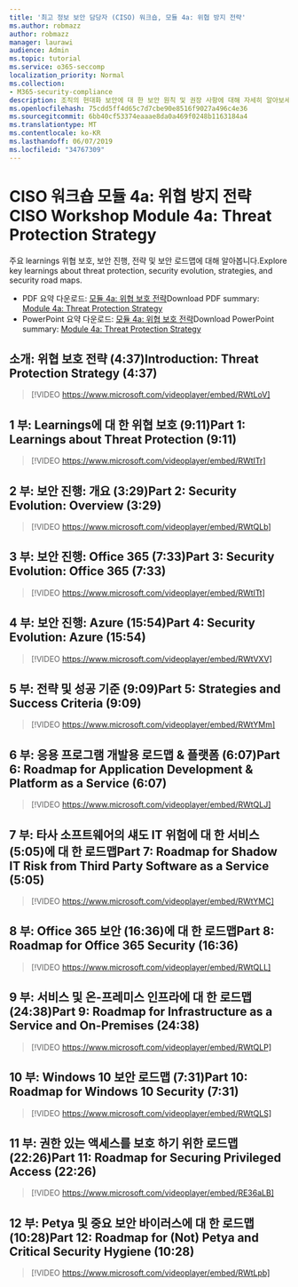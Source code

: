 ```yaml
---
title: '최고 정보 보안 담당자 (CISO) 워크숍, 모듈 4a: 위협 방지 전략'
ms.author: robmazz
author: robmazz
manager: laurawi
audience: Admin
ms.topic: tutorial
ms.service: o365-seccomp
localization_priority: Normal
ms.collection:
- M365-security-compliance
description: 조직의 현대화 보안에 대 한 보안 원칙 및 권장 사항에 대해 자세히 알아보세요.
ms.openlocfilehash: 75cdd5ff4d65c7d7cbe90e8516f9027a496c4e36
ms.sourcegitcommit: 6bb40cf53374eaaae8da0a469f0248b1163184a4
ms.translationtype: MT
ms.contentlocale: ko-KR
ms.lasthandoff: 06/07/2019
ms.locfileid: "34767309"
---
```

# <a name="ciso-workshop-module-4a-threat-protection-strategy"></a><span data-ttu-id="468bc-103">CISO 워크숍 모듈 4a: 위협 방지 전략</span><span class="sxs-lookup"><span data-stu-id="468bc-103">CISO Workshop Module 4a: Threat Protection Strategy</span></span>

<span data-ttu-id="468bc-104">주요 learnings 위협 보호, 보안 진행, 전략 및 보안 로드맵에 대해 알아봅니다.</span><span class="sxs-lookup"><span data-stu-id="468bc-104">Explore key learnings about threat protection, security evolution, strategies, and security road maps.</span></span>

- <span data-ttu-id="468bc-105">PDF 요약 다운로드: [모듈 4a: 위협 보호 전략](media/ciso-workshop-4a-threat-protection.pdf)</span><span class="sxs-lookup"><span data-stu-id="468bc-105">Download PDF summary: [Module 4a: Threat Protection Strategy](media/ciso-workshop-4a-threat-protection.pdf)</span></span>
- <span data-ttu-id="468bc-106">PowerPoint 요약 다운로드: [모듈 4a: 위협 보호 전략](https://docs.microsoft.com/office365/securitycompliance/media/ciso-workshop-4a-threat-protection.pptx)</span><span class="sxs-lookup"><span data-stu-id="468bc-106">Download PowerPoint summary: [Module 4a: Threat Protection Strategy](https://docs.microsoft.com/office365/securitycompliance/media/ciso-workshop-4a-threat-protection.pptx)</span></span>

## <a name="introduction-threat-protection-strategy-437"></a><span data-ttu-id="468bc-107">소개: 위협 보호 전략 (4:37)</span><span class="sxs-lookup"><span data-stu-id="468bc-107">Introduction: Threat Protection Strategy (4:37)</span></span>

> [!VIDEO https://www.microsoft.com/videoplayer/embed/RWtLoV]

## <a name="part-1-learnings-about-threat-protection-911"></a><span data-ttu-id="468bc-108">1 부: Learnings에 대 한 위협 보호 (9:11)</span><span class="sxs-lookup"><span data-stu-id="468bc-108">Part 1: Learnings about Threat Protection (9:11)</span></span>

> [!VIDEO https://www.microsoft.com/videoplayer/embed/RWtITr]

## <a name="part-2-security-evolution-overview-329"></a><span data-ttu-id="468bc-109">2 부: 보안 진행: 개요 (3:29)</span><span class="sxs-lookup"><span data-stu-id="468bc-109">Part 2: Security Evolution: Overview (3:29)</span></span>

> [!VIDEO https://www.microsoft.com/videoplayer/embed/RWtQLb]

## <a name="part-3-security-evolution-office-365-733"></a><span data-ttu-id="468bc-110">3 부: 보안 진행: Office 365 (7:33)</span><span class="sxs-lookup"><span data-stu-id="468bc-110">Part 3: Security Evolution: Office 365 (7:33)</span></span>

> [!VIDEO https://www.microsoft.com/videoplayer/embed/RWtITt]

## <a name="part-4-security-evolution-azure-1554"></a><span data-ttu-id="468bc-111">4 부: 보안 진행: Azure (15:54)</span><span class="sxs-lookup"><span data-stu-id="468bc-111">Part 4: Security Evolution: Azure (15:54)</span></span>

> [!VIDEO https://www.microsoft.com/videoplayer/embed/RWtVXV]

## <a name="part-5-strategies-and-success-criteria-909"></a><span data-ttu-id="468bc-112">5 부: 전략 및 성공 기준 (9:09)</span><span class="sxs-lookup"><span data-stu-id="468bc-112">Part 5: Strategies and Success Criteria (9:09)</span></span>

> [!VIDEO https://www.microsoft.com/videoplayer/embed/RWtYMm]

## <a name="part-6-roadmap-for-application-development--platform-as-a-service-607"></a><span data-ttu-id="468bc-113">6 부: 응용 프로그램 개발용 로드맵 & 플랫폼 (6:07)</span><span class="sxs-lookup"><span data-stu-id="468bc-113">Part 6: Roadmap for Application Development & Platform as a Service (6:07)</span></span>

> [!VIDEO https://www.microsoft.com/videoplayer/embed/RWtQLJ]

## <a name="part-7-roadmap-for-shadow-it-risk-from-third-party-software-as-a-service-505"></a><span data-ttu-id="468bc-114">7 부: 타사 소프트웨어의 섀도 IT 위험에 대 한 서비스 (5:05)에 대 한 로드맵</span><span class="sxs-lookup"><span data-stu-id="468bc-114">Part 7: Roadmap for Shadow IT Risk from Third Party Software as a Service (5:05)</span></span>

> [!VIDEO https://www.microsoft.com/videoplayer/embed/RWtYMC]

## <a name="part-8-roadmap-for-office-365-security-1636"></a><span data-ttu-id="468bc-115">8 부: Office 365 보안 (16:36)에 대 한 로드맵</span><span class="sxs-lookup"><span data-stu-id="468bc-115">Part 8: Roadmap for Office 365 Security (16:36)</span></span>

> [!VIDEO https://www.microsoft.com/videoplayer/embed/RWtQLL]

## <a name="part-9-roadmap-for-infrastructure-as-a-service-and-on-premises-2438"></a><span data-ttu-id="468bc-116">9 부: 서비스 및 온-프레미스 인프라에 대 한 로드맵 (24:38)</span><span class="sxs-lookup"><span data-stu-id="468bc-116">Part 9: Roadmap for Infrastructure as a Service and On-Premises (24:38)</span></span>

> [!VIDEO https://www.microsoft.com/videoplayer/embed/RWtQLP]

## <a name="part-10-roadmap-for-windows-10-security-731"></a><span data-ttu-id="468bc-117">10 부: Windows 10 보안 로드맵 (7:31)</span><span class="sxs-lookup"><span data-stu-id="468bc-117">Part 10: Roadmap for Windows 10 Security (7:31)</span></span>

> [!VIDEO https://www.microsoft.com/videoplayer/embed/RWtQLS]

## <a name="part-11-roadmap-for-securing-privileged-access-2226"></a><span data-ttu-id="468bc-118">11 부: 권한 있는 액세스를 보호 하기 위한 로드맵 (22:26)</span><span class="sxs-lookup"><span data-stu-id="468bc-118">Part 11: Roadmap for Securing Privileged Access (22:26)</span></span>

> [!VIDEO https://www.microsoft.com/videoplayer/embed/RE36aLB]

## <a name="part-12-roadmap-for-not-petya-and-critical-security-hygiene-1028"></a><span data-ttu-id="468bc-119">12 부: Petya 및 중요 보안 바이러스에 대 한 로드맵 (10:28)</span><span class="sxs-lookup"><span data-stu-id="468bc-119">Part 12: Roadmap for (Not) Petya and Critical Security Hygiene (10:28)</span></span>

> [!VIDEO https://www.microsoft.com/videoplayer/embed/RWtLpb]